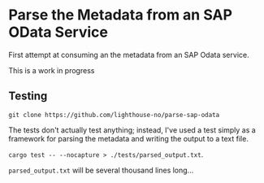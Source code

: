 # Parse the Metadata from an SAP OData Service

First attempt at consuming an the metadata from an SAP Odata service.

This is a work in progress

## Testing

`git clone https://github.com/lighthouse-no/parse-sap-odata`

The tests don't actually test anything; instead, I've used a test simply as a framework for parsing the metadata and writing the output to a text file.

`cargo test -- --nocapture > ./tests/parsed_output.txt`.

`parsed_output.txt` will be several thousand lines long...
